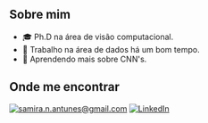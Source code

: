 ## Sobre mim

- 🎓 Ph.D na área de visão computacional.
- 💼 Trabalho na área de dados há um bom tempo.
- 🌱 Aprendendo mais sobre CNN's.

## Onde me encontrar

<p align="left">
  <a href="#" title="Gmail">
  <img src="https://img.shields.io/badge/-Gmail-FF0000?style=flat-square&labelColor=FF0000&logo=gmail&logoColor=white&link=samira.n.antunes@gmail.com" alt="samira.n.antunes@gmail.com"/></a>
  <a href="#" title="LinkedIn">
  <img src="https://img.shields.io/badge/-Linkedin-0e76a8?style=flat-square&logo=Linkedin&logoColor=white&link=LINK-DO-SEU-LINKEDIN" alt="LinkedIn"/></a>
